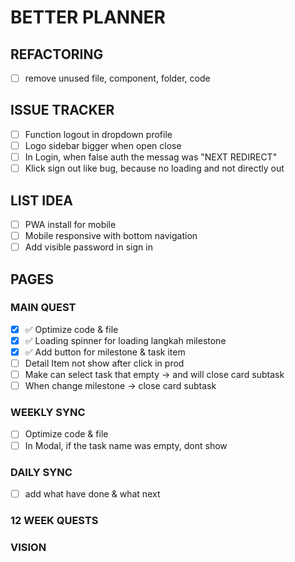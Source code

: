 # BETTER PLANNER

## REFACTORING
- [ ] remove unused file, component, folder, code

## ISSUE TRACKER
- [ ] Function logout in dropdown profile
- [ ] Logo sidebar bigger when open close
- [ ] In Login, when false auth the messag was "NEXT REDIRECT"
- [ ] Klick sign out like bug, because no loading and not directly out

## LIST IDEA
- [ ] PWA install for mobile
- [ ] Mobile responsive with bottom navigation
- [ ] Add visible password in sign in

## PAGES
### MAIN QUEST
- [x] ✅ Optimize code & file
- [x] ✅ Loading spinner for loading langkah milestone
- [x] ✅ Add button for milestone & task item
- [ ] Detail Item not show after click in prod
- [ ] Make can select task that empty -> and will close card subtask
- [ ] When change milestone -> close card subtask

### WEEKLY SYNC
- [ ] Optimize code & file
- [ ] In Modal, if the task name was empty, dont show 

### DAILY SYNC
- [ ] add what have done & what next

### 12 WEEK QUESTS

### VISION